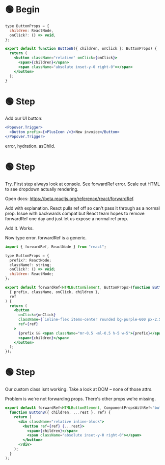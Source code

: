 # 🟢 Begin

```jsx
type ButtonProps = {
  children: ReactNode,
  onClick?: () => void,
};

export default function ButtonB({ children, onClick }: ButtonProps) {
  return (
    <button className="relative" onClick={onClick}>
      <span>{children}</span>
      <span className="absolute inset-y-0 right-0"></span>
    </button>
  );
}
```

# 🟢 Step

Add our UI button:

```jsx
<Popover.Trigger>
  <Button prefix={<PlusIcon />}>New invoice</Button>
</Popover.Trigger>
```

error, hydration. asChild.

# 🟢 Step

Try. First step always look at console. See forwardRef error. Scale out HTML to see dropdown actually rendering.

Open docs: https://beta.reactjs.org/reference/react/forwardRef.

Add with explanation. React pulls ref off so can't pass it through as a normal prop. Issue with backwards compat but React team hopes to remove forwardRef one day and just let us expose a normal ref prop.

Add it. Works.

Now type error. forwardRef is a generic.

```jsx
import { forwardRef, ReactNode } from "react";

type ButtonProps = {
  prefix?: ReactNode;
  className?: string;
  onClick?: () => void;
  children: ReactNode;
};

export default forwardRef<HTMLButtonElement, ButtonProps>(function Button(
  { prefix, className, onClick, children },
  ref
) {
  return (
    <button
      onClick={onClick}
      className={`inline-flex items-center rounded bg-purple-600 px-2.5 py-1.5 text-xs font-semibold text-white transition hover:bg-purple-500 active:bg-purple-500/90 ${className}`}
      ref={ref}
    >
      {prefix && <span className="mr-0.5 -ml-0.5 h-5 w-5">{prefix}</span>}
      <span>{children}</span>
    </button>
  );
});

```

# 🟢 Step

Our custom class isnt working. Take a look at DOM – none of those attrs.

Problem is we're not forwarding props. There's other props we're missing.

```jsx
export default forwardRef<HTMLButtonElement, ComponentPropsWithRef<"button">>(
  function ButtonB({ children, ...rest }, ref) {
    return (
      <div className="relative inline-block">
        <button ref={ref} {...rest}>
          <span>{children}</span>
          <span className="absolute inset-y-0 right-0"></span>
        </button>
      </div>
    );
  }
);
```
